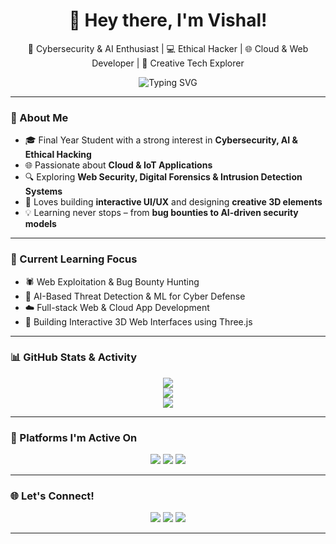 <h1 align="center">👋 Hey there, I'm Vishal!</h1>
<p align="center">
  🚀 Cybersecurity & AI Enthusiast | 💻 Ethical Hacker | 🌐 Cloud & Web Developer | 🎨 Creative Tech Explorer
</p>

<p align="center">
  <img src="https://readme-typing-svg.demolab.com?font=JetBrains+Mono&pause=1000&color=00F7FF&center=true&vCenter=true&width=600&lines=Cybersecurity+Explorer;AI+and+ML+Learner;Web+and+IoT+Developer;Ethical+Hacker;Creative+Mind+Always+Learning+%F0%9F%94%A5" alt="Typing SVG" />
</p>

---

### 🧠 About Me

- 🎓 Final Year Student with a strong interest in **Cybersecurity, AI & Ethical Hacking**
- 🌐 Passionate about **Cloud & IoT Applications**
- 🔍 Exploring **Web Security, Digital Forensics & Intrusion Detection Systems**
- 🎨 Loves building **interactive UI/UX** and designing **creative 3D elements**
- 💡 Learning never stops – from **bug bounties to AI-driven security models**


---

### 🚀 Current Learning Focus

- 🕷️ Web Exploitation & Bug Bounty Hunting
- 🧠 AI-Based Threat Detection & ML for Cyber Defense
- ☁️ Full-stack Web & Cloud App Development
- 🎨 Building Interactive 3D Web Interfaces using Three.js

---

### 📊 GitHub Stats & Activity

<p align="center">
  <img src="https://github-readme-streak-stats.herokuapp.com/?user=VishalLSK&theme=tokyonight&hide_border=true" />
  <br>
  <img src="https://github-readme-stats.vercel.app/api?username=VishalLSK&show_icons=true&theme=tokyonight&hide_border=true" />
  <br>
  <img src="https://github-profile-summary-cards.vercel.app/api/cards/profile-details?username=VishalLSK&theme=tokyonight" />
</p>

---

### 🧠 Platforms I'm Active On

<p align="center">
  <a href="https://tryhackme.com/p/vishallsk.cs2023"><img src="https://img.shields.io/badge/TryHackMe-red?style=for-the-badge&logo=tryhackme&logoColor=white" /></a>
  <a href="https://leetcode.com/u/vishallsk/"><img src="https://img.shields.io/badge/LeetCode-yellow?style=for-the-badge&logo=leetcode&logoColor=black" /></a>
  <a href="https://www.codechef.com/users/vishal_lsk"><img src="https://img.shields.io/badge/CodeChef-brown?style=for-the-badge&logo=codechef&logoColor=white" /></a>
</p>

---

### 🌐 Let's Connect!

<p align="center">
  <a href="mailto:vishal.lsk.dev@gmail.com"><img src="https://img.shields.io/badge/Gmail-D14836?style=for-the-badge&logo=gmail&logoColor=white"/></a>
  <a href="https://www.linkedin.com/in/vishal-lsk"><img src="https://img.shields.io/badge/LinkedIn-blue?style=for-the-badge&logo=linkedin&logoColor=white"/></a>
  <a href="https://www.instagram.com/vishal.lsk"><img src="https://img.shields.io/badge/Instagram-%23E4405F?style=for-the-badge&logo=instagram&logoColor=white"/></a>
</p>

---
